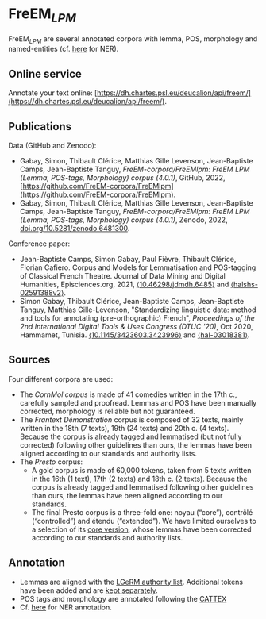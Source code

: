 # FreEM<sub><i>LPM</i></sub>

FreEM<sub><i>LPM</i></sub> are several annotated corpora with lemma, POS, morphology and named-entities (cf. [here](https://freem-corpora.github.io/corpora/ner/) for NER).

## Online service

Annotate your text online: [https://dh.chartes.psl.eu/deucalion/api/freem/](https://dh.chartes.psl.eu/deucalion/api/freem/).

## Publications

Data (GitHub and Zenodo):

* Gabay, Simon, Thibault Clérice, Matthias Gille Levenson, Jean-Baptiste Camps, Jean-Baptiste Tanguy, _FreEM-corpora/FreEMlpm: FreEM LPM (Lemma, POS-tags, Morphology) corpus (4.0.1)_, GitHub, 2022, [https://github.com/FreEM-corpora/FreEMlpm](https://github.com/FreEM-corpora/FreEMlpm).
* Gabay, Simon, Thibault Clérice, Matthias Gille Levenson, Jean-Baptiste Camps, Jean-Baptiste Tanguy, _FreEM-corpora/FreEMlpm: FreEM LPM (Lemma, POS-tags, Morphology) corpus (4.0.1)_, Zenodo, 2022, [doi.org/10.5281/zenodo.6481300](https://doi.org/10.5281/zenodo.6481300).

Conference paper:

* Jean-Baptiste Camps, Simon Gabay, Paul Fièvre, Thibault Clérice, Florian Cafiero. Corpus and Models for Lemmatisation and POS-tagging of Classical French Theatre. Journal of Data Mining and Digital Humanities, Episciences.org, 2021, [⟨10.46298/jdmdh.6485⟩](https://dx.doi.org/10.46298/jdmdh.6485) and [⟨halshs-02591388v2⟩](https://halshs.archives-ouvertes.fr/halshs-02591388v2).
* Simon Gabay, Thibault Clérice, Jean-Baptiste Camps, Jean-Baptiste Tanguy, Matthias Gille-Levenson, "Standardizing linguistic data: method and tools for annotating (pre-orthographic) French", _Proceedings of the 2nd International Digital Tools & Uses Congress (DTUC '20)_, Oct 2020, Hammamet, Tunisia. [⟨10.1145/3423603.3423996⟩](https://dx.doi.org/10.1145/3423603.3423996) and [⟨hal-03018381⟩](https://hal.archives-ouvertes.fr/hal-03018381).

## Sources

Four different corpora are used:

* The _CornMol corpus_ is made of 41 comedies written in the 17th c., carefully sampled and proofread. Lemmas and POS have been manually corrected, morphology is reliable but not guaranteed.
* The _Frantext Démonstration_ corpus is composed of 32 texts, mainly written in the 18th (7 texts), 19th (24 texts) and 20th c. (4 texts). Because the corpus is already tagged and lemmatised (but not fully corrected) following other guidelines than ours, the lemmas have been aligned according to our standards and authority lists.
* The _Presto_ corpus:
	- A gold corpus is made of 60,000 tokens, taken from 5 texts written in the 16th (1 text), 17th (2 texts) and 18th c. (2 texts). Because the corpus is already tagged and lemmatised following other guidelines than ours, the lemmas have been aligned according to our standards.
	- The final Presto corpus is a three-fold one: noyau (“core”), contrôlé (“controlled”) and étendu (“extended”). We have limited ourselves to a selection of its [core version](http://presto.ens-lyon.fr/?page_id=48), whose lemmas have been corrected according to our standards and authority lists.

## Annotation

* Lemmas are aligned with the [LGeRM authority list](https://hdl.handle.net/11403/lgerm/v1). Additional tokens have been added and are [kept separately](https://github.com/FreEM-corpora/FreEMlpm/tree/master/Authority_list).
* POS tags and morphology are annotated following the [CATTEX](http://bfm.ens-lyon.fr/spip.php?article323)
* Cf. [here](https://freem-corpora.github.io/corpora/ner/) for NER annotation.
